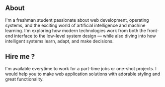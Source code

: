 ## About
I'm a freshman student passionate about web development, operating systems, and the exciting world of artificial intelligence and machine learning. I'm exploring how modern technologies work from both the front-end interface to the low-level system design — while also diving into how intelligent systems learn, adapt, and make decisions.
## Hire me ?
I'm available everytime to work for a part-time jobs or one-shot projects. I would help you to make web application solutions with adorable styling and great functionality.
